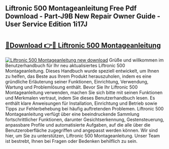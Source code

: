 ## Liftronic 500 Montageanleitung Free Pdf Download - Part-J9B New Repair Owner Guide - User Service Edition 1i17J

# <h2><a href="http://df7hux.blite.top/?on=Liftronic+500+Montageanleitung">🔗Download 👉🔴 Liftronic 500 Montageanleitung</a></h2>

[![Liftronic 500 Montageanleitung new download](https://i.imgur.com/lujVjoI.png)](http://df7hux.blite.top/?on=Liftronic+500+Montageanleitung)
Grüße und willkommen im Benutzerhandbuch für Ihr neu aktualisiertes Liftronic 500 Montageanleitung. Dieses Handbuch wurde speziell entwickelt, um Ihnen zu helfen, das Beste aus Ihrem Produkt herauszuholen, indem es eine gründliche Erläuterung seiner Funktionen, Einrichtung, Verwendung, Wartung und Problemlösung enthält. Bevor Sie Ihr Liftronic 500 Montageanleitung verwenden, machen Sie sich bitte mit seinen Funktionen und Merkmalen vertraut, indem Sie dieses Benutzerhandbuch lesen. Es enthält klare Anweisungen für Installation, Einrichtung und Betrieb sowie Tipps zur Fehlerbehebung bei häufig auftretenden Problemen. Liftronic 500 Montageanleitung verfügt über eine beeindruckende Sammlung fortschrittlicher Funktionen, darunter Gesichtserkennung, Gestensteuerung, anpassbare Profile und automatisierte Aufgaben, auf die alle über die Benutzeroberfläche zugegriffen und angepasst werden können. Wir sind hier, um Sie zu unterstützen, Liftronic 500 Montageanleitung. Unser Team ist bestrebt, Ihnen bei Fragen oder Bedenken behilflich zu sein.
